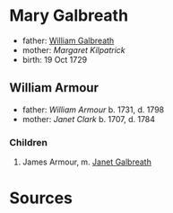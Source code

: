 # Mary Galbreath

- father: [William Galbreath](galbreath-william-1701.md)
- mother: *Margaret Kilpatrick*
- birth: 19 Oct 1729

## William Armour

- father: *William Armour* b. 1731, d. 1798
- mother: *Janet Clark* b. 1707, d. 1784

### Children

1. James Armour, m. [Janet Galbreath](galbreath-janet-1752.md)

# Sources
